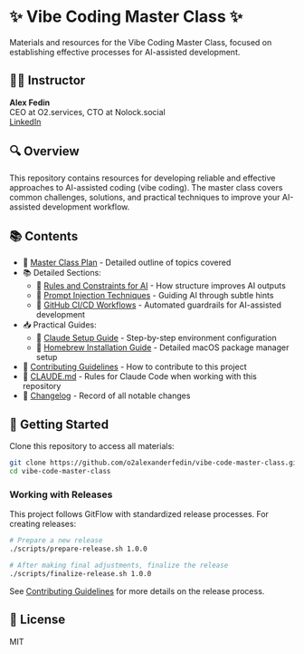 # ✨ Vibe Coding Master Class ✨

Materials and resources for the Vibe Coding Master Class, focused on establishing effective processes for AI-assisted development.

## 👨‍💼 Instructor

**Alex Fedin**  
CEO at O2.services, CTO at Nolock.social  
[LinkedIn](https://linkedin.com/in/alex-fedin)

## 🔍 Overview

This repository contains resources for developing reliable and effective approaches to AI-assisted coding (vibe coding). The master class covers common challenges, solutions, and practical techniques to improve your AI-assisted development workflow.

## 📚 Contents

- 📝 [Master Class Plan](masterclass_plan.md) - Detailed outline of topics covered
- 📚 Detailed Sections:
  - 📏 [Rules and Constraints for AI](sections/rules-and-constraints.md) - How structure improves AI outputs
  - 🎩 [Prompt Injection Techniques](sections/prompt-injection-techniques.md) - Guiding AI through subtle hints
  - 🔂 [GitHub CI/CD Workflows](sections/github-cicd-workflows.md) - Automated guardrails for AI-assisted development
- 📥 Practical Guides:
  - 🤖 [Claude Setup Guide](guides/claude-setup-guide.md) - Step-by-step environment configuration
  - 🍺 [Homebrew Installation Guide](guides/homebrew-installation.md) - Detailed macOS package manager setup
- 🤝 [Contributing Guidelines](CONTRIBUTING.md) - How to contribute to this project
- 🤖 [CLAUDE.md](CLAUDE.md) - Rules for Claude Code when working with this repository
- 📖 [Changelog](CHANGELOG.md) - Record of all notable changes

## 🚀 Getting Started

Clone this repository to access all materials:

```bash
git clone https://github.com/o2alexanderfedin/vibe-code-master-class.git
cd vibe-code-master-class
```

### Working with Releases

This project follows GitFlow with standardized release processes. For creating releases:

```bash
# Prepare a new release
./scripts/prepare-release.sh 1.0.0

# After making final adjustments, finalize the release
./scripts/finalize-release.sh 1.0.0
```

See [Contributing Guidelines](CONTRIBUTING.md) for more details on the release process.

## 📄 License

MIT
